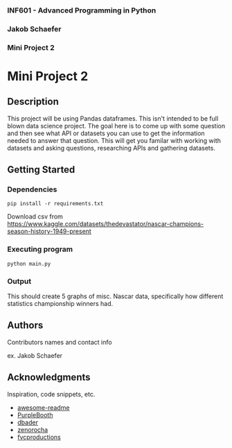 ### INF601 - Advanced Programming in Python
### Jakob Schaefer
### Mini Project 2


# Mini Project 2

## Description

This project will be using Pandas dataframes. This isn't intended to be full blown data science project. The goal here is to come up with some question and then see what API or datasets you can use to get the information needed to answer that question. This will get you familar with working with datasets and asking questions, researching APIs and gathering datasets.

## Getting Started

### Dependencies

```
pip install -r requirements.txt
```
Download csv from https://www.kaggle.com/datasets/thedevastator/nascar-champions-season-history-1949-present

### Executing program

```
python main.py
```

### Output

This should create 5 graphs of misc. Nascar data, specifically how different statistics championship winners had. 

## Authors

Contributors names and contact info

ex. Jakob Schaefer

## Acknowledgments

Inspiration, code snippets, etc.
* [awesome-readme](https://github.com/matiassingers/awesome-readme)
* [PurpleBooth](https://gist.github.com/PurpleBooth/109311bb0361f32d87a2)
* [dbader](https://github.com/dbader/readme-template)
* [zenorocha](https://gist.github.com/zenorocha/4526327)
* [fvcproductions](https://gist.github.com/fvcproductions/1bfc2d4aecb01a834b46)